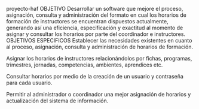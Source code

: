 proyecto-haf
OBJETIVO
Desarrollar un software que mejore el proceso, asignación, consulta y administración del formato en cual los horarios de
formación de instructores se encuentran dispuestos actualmente, generando así una eficiencia, especificación y exactitud 
al momento de asignar y consultar los horarios por parte del coordinador e instructores.
OBJETIVOS ESPECIFICOS 
Establecer las necesidades existentes en cuanto al proceso, asignación, consulta y administración de horarios de formación.

Asignar los horarios de instructores relacionándolos por fichas, programas, trimestres, jornadas, competencias, ambientes, aprendices etc.

Consultar horarios por medio de la creación de un usuario y contraseña para cada usuario.

Permitir al administrador o coordinador una mejor asignación de horarios y actualización del sistema de información. 
